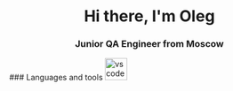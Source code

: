 <div id="header" align="center">
    <h1>Hi there, I'm Oleg</h1>
    <h3>Junior QA Engineer from Moscow</h3>
</div>
### Languages and tools
<img src="https://cdn.jsdelivr.net/gh/devicons/devicon@latest/icons/visualstudio/visualstudio-original.svg" 
title="vscode" widht="40" height="40"/>&nbsp;
          

<!--
**kapucho92/kapucho92** is a ✨ _special_ ✨ repository because its `README.md` (this file) appears on your GitHub profile.

Here are some ideas to get you started:

- 🔭 I’m currently working on ...
- 🌱 I’m currently learning ...
- 👯 I’m looking to collaborate on ...
- 🤔 I’m looking for help with ...
- 💬 Ask me about ...
- 📫 How to reach me: ...
- 😄 Pronouns: ...
- ⚡ Fun fact: ...
-->

